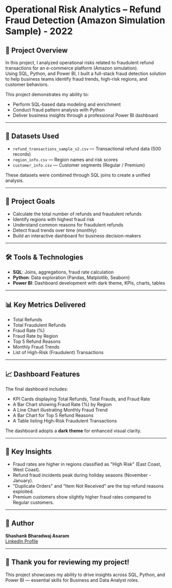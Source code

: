 # Operational Risk Analytics – Refund Fraud Detection (Amazon Simulation Sample) - 2022

## 📄 Project Overview
In this project, I analyzed operational risks related to fraudulent refund transactions for an e-commerce platform (Amazon simulation).  
Using SQL, Python, and Power BI, I built a full-stack fraud detection solution to help business teams identify fraud trends, high-risk regions, and customer behaviors.

This project demonstrates my ability to:
- Perform SQL-based data modeling and enrichment
- Conduct fraud pattern analysis with Python
- Deliver business insights through a professional Power BI dashboard

---

## 📂 Datasets Used
- `refund_transactions_sample_v2.csv` — Transactional refund data (500 records)
- `region_info.csv` — Region names and risk scores
- `customer_info.csv` — Customer segments (Regular / Premium)

These datasets were combined through SQL joins to create a unified analysis.

---

## 🎯 Project Goals
- Calculate the total number of refunds and fraudulent refunds
- Identify regions with highest fraud risk
- Understand common reasons for fraudulent refunds
- Detect fraud trends over time (monthly)
- Build an interactive dashboard for business decision-makers

---

## 🛠 Tools & Technologies
- **SQL**: Joins, aggregations, fraud rate calculation
- **Python**: Data exploration (Pandas, Matplotlib, Seaborn)
- **Power BI**: Dashboard development with dark theme, KPIs, charts, tables

---

## 📊 Key Metrics Delivered
- Total Refunds
- Total Fraudulent Refunds
- Fraud Rate (%)
- Fraud Rate by Region
- Top 5 Refund Reasons
- Monthly Fraud Trends
- List of High-Risk (Fraudulent) Transactions

---

## 📈 Dashboard Features
The final dashboard includes:
- KPI Cards displaying Total Refunds, Total Frauds, and Fraud Rate
- A Bar Chart showing Fraud Rate (%) by Region
- A Line Chart illustrating Monthly Fraud Trend
- A Bar Chart for Top 5 Refund Reasons
- A Table listing High-Risk Fraudulent Transactions

The dashboard adopts a **dark theme** for enhanced visual clarity.

---

## 🧠 Key Insights
- Fraud rates are higher in regions classified as "High Risk" (East Coast, West Coast).
- Refund fraud incidents peak during holiday seasons (November - January).
- "Duplicate Orders" and "Item Not Received" are the top refund reasons exploited.
- Premium customers show slightly higher fraud rates compared to Regular customers.

---

## 📇 Author
**Shashank Bharadwaj Asaram**  
[LinkedIn Profile](https://www.linkedin.com/in/shashankbharadwaj9/)

---

## 🙌 Thank you for reviewing my project!
This project showcases my ability to drive insights across SQL, Python, and Power BI — essential skills for Business and Data Analyst roles.
